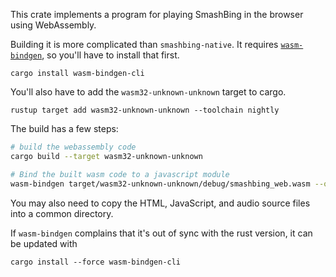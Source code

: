 This crate implements a program for playing SmashBing in the browser using
WebAssembly.

Building it is more complicated than `smashbing-native`. It requires
[`wasm-bindgen`](https://github.com/rustwasm/wasm-bindgen), so you'll have
to install that first.

    cargo install wasm-bindgen-cli

You'll also have to add the `wasm32-unknown-unknown` target to cargo.

    rustup target add wasm32-unknown-unknown --toolchain nightly

The build has a few steps:

```bash
# build the webassembly code
cargo build --target wasm32-unknown-unknown

# Bind the built wasm code to a javascript module
wasm-bindgen target/wasm32-unknown-unknown/debug/smashbing_web.wasm --out-dir . --no-modules
```

You may also need to copy the HTML, JavaScript, and audio source files into
a common directory.

If `wasm-bindgen` complains that it's out of sync with the rust version, it
can be updated with

    cargo install --force wasm-bindgen-cli
